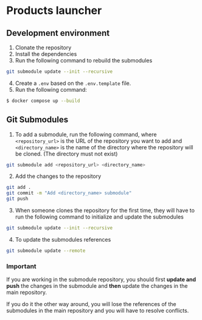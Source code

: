 # Products launcher

## Development environment

1. Clonate the repository
2. Install the dependencies
3. Run the following command to rebuild the submodules

```bash
git submodule update --init --recursive
```

4. Create a `.env` based on the `.env.template` file.
5. Run the following command:

```bash
$ docker compose up --build
```

## Git Submodules

1. To add a submodule, run the following command, where `<repository_url>` is the URL of the repository you want to add and `<directory_name>` is the name of the directory where the repository will be cloned. (The directory must not exist)

```bash
git submodule add <repository_url> <directory_name>
```

2. Add the changes to the repository

```bash
git add .
git commit -m "Add <directory_name> submodule"
git push
```

3. When someone clones the repository for the first time, they will have to run the following command to initialize and update the submodules

```bash
git submodule update --init --recursive
```

4. To update the submodules references

```bash
git submodule update --remote
```

### Important

If you are working in the submodule repository, you should first **update and push** the changes in the submodule and **then** update the changes in the main repository.

If you do it the other way around, you will lose the references of the submodules in the main repository and you will have to resolve conflicts.
